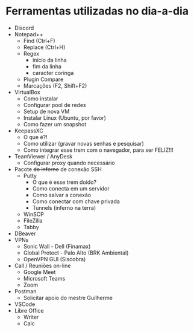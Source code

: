 # Ferramentas utilizadas no dia-a-dia

- Discord
- Notepad++
    - Find (Ctrl+F)
    - Replace (Ctrl+H)
    - Regex
        - início da linha
        - fim da linha
        - caracter coringa
    - Plugin Compare
    - Marcações (F2, Shift+F2)
- VirtualBox
    - Como instalar
    - Configurar pool de redes
    - Setup de nova VM
    - Instalar Linux (Ubuntu, por favor)
    - Como fazer um snapshot
- KeepassXC
    - O que é?!
    - Como utilizar (gravar novas senhas e pesquisar)
    - Como integrar esse trem com o navegador, para ser FELIZ!!!
- TeamViewer / AnyDesk
    - Configurar proxy quando necessário
- Pacote <s>do inferno</s> de conexão SSH
    - Putty
        - O que é esse trem doido?
        - Como conecta em um servidor
        - Como salvar a conexão
        - Como conectar com chave privada
        - Tunnels (inferno na terra)
    - WinSCP
    - FileZilla
    - Tabby
- DBeaver
- VPNs
    - Sonic Wall - Dell (Finamax)
    - Global Protect - Palo Alto (BRK Ambiental)
    - OpenVPN GUI (Siscobra)
- Call / Reuniões on-line
    - Google Meet
    - Microsoft Teams
    - Zoom
- Postman
    - Solicitar apoio do mestre Guilherme
- VSCode
- Libre Office
    - Writer
    - Calc
